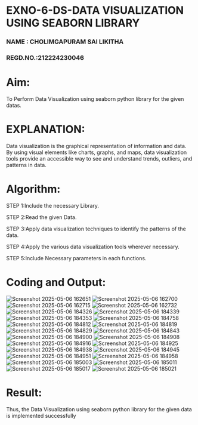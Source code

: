 # EXNO-6-DS-DATA VISUALIZATION USING SEABORN LIBRARY
### NAME : CHOLIMGAPURAM SAI LIKITHA
### REGD.NO.:212224230046
# Aim:
  To Perform Data Visualization using seaborn python library for the given datas.

# EXPLANATION:
Data visualization is the graphical representation of information and data. By using visual elements like charts, graphs, and maps, data visualization tools provide an accessible way to see and understand trends, outliers, and patterns in data.

# Algorithm:
STEP 1:Include the necessary Library.

STEP 2:Read the given Data.

STEP 3:Apply data visualization techniques to identify the patterns of the data.

STEP 4:Apply the various data visualization tools wherever necessary.

STEP 5:Include Necessary parameters in each functions.

# Coding and Output:
![Screenshot 2025-05-06 162651](https://github.com/user-attachments/assets/3be74921-c3fa-406f-b55b-fa3ee845c368)
![Screenshot 2025-05-06 162700](https://github.com/user-attachments/assets/e0b67466-a66e-400c-a35f-a3674653ffb2)
![Screenshot 2025-05-06 162715](https://github.com/user-attachments/assets/6e35898b-2da1-485c-8b64-9da85ebe8e28)
![Screenshot 2025-05-06 162732](https://github.com/user-attachments/assets/80e51ad0-f2d6-44aa-b822-564a6b578a40)
![Screenshot 2025-05-06 184326](https://github.com/user-attachments/assets/ed030e33-50f9-49b2-9779-efbca351d3cb)
![Screenshot 2025-05-06 184339](https://github.com/user-attachments/assets/28619cb0-8a95-4d38-96ac-58af34aed00c)
![Screenshot 2025-05-06 184353](https://github.com/user-attachments/assets/eb8f74fd-078b-40e2-a336-e5b616025973)
![Screenshot 2025-05-06 184758](https://github.com/user-attachments/assets/88fe6853-b4a5-43de-a1d9-a5786f4672d7)
![Screenshot 2025-05-06 184812](https://github.com/user-attachments/assets/a5d78779-0945-4e45-8001-582b543eb090)
![Screenshot 2025-05-06 184819](https://github.com/user-attachments/assets/a0acea4a-59e1-473b-a951-3e2669750cf9)
![Screenshot 2025-05-06 184829](https://github.com/user-attachments/assets/981ae940-88a6-4df9-b962-ebd60554f194)
![Screenshot 2025-05-06 184843](https://github.com/user-attachments/assets/ac10907c-1641-4acb-9839-a6a24ef0af4b)
![Screenshot 2025-05-06 184900](https://github.com/user-attachments/assets/1deac958-e01b-4b46-8fbe-9d4a6f5dd408)
![Screenshot 2025-05-06 184908](https://github.com/user-attachments/assets/5ae37757-682d-42ab-b802-10ae71588c10)
![Screenshot 2025-05-06 184916](https://github.com/user-attachments/assets/20199747-2bfe-4304-b242-c5ebfb559ee6)
![Screenshot 2025-05-06 184925](https://github.com/user-attachments/assets/9ce735b1-c71a-45cf-a1ec-4f5c2493a479)
![Screenshot 2025-05-06 184938](https://github.com/user-attachments/assets/c2621fab-5a5f-465c-908d-e58e78121341)
![Screenshot 2025-05-06 184945](https://github.com/user-attachments/assets/1358b697-e817-4611-8637-5c4be2ad5734)
![Screenshot 2025-05-06 184951](https://github.com/user-attachments/assets/a24ccb4b-9bc1-40b1-a1b2-fda9d4e7d275)
![Screenshot 2025-05-06 184958](https://github.com/user-attachments/assets/fa5572b4-86ee-4ff8-96f9-7f8fd24786f1)
![Screenshot 2025-05-06 185003](https://github.com/user-attachments/assets/770f3192-0d96-48d2-9fe2-b03370c64730)
![Screenshot 2025-05-06 185011](https://github.com/user-attachments/assets/a991d46f-76f1-44ac-87e9-f75a39a5717d)
![Screenshot 2025-05-06 185017](https://github.com/user-attachments/assets/bccd7807-456c-46df-addf-3337576987cd)
![Screenshot 2025-05-06 185021](https://github.com/user-attachments/assets/b964441b-8a75-4538-968b-31fb564bacb7)

# Result:
Thus, the Data Visualization using seaborn python library for the given data is implemented successfully

